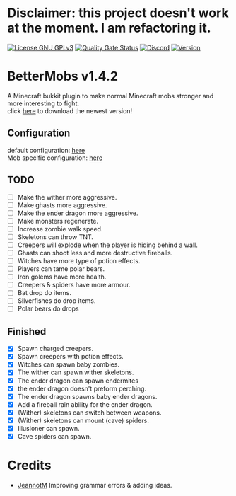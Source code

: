 # Disclaimer: this project doesn't work at the moment. I am refactoring it.

[![License GNU GPLv3](https://img.shields.io/github/license/Vepnar/BetterMobs)](https://github.com/Vepnar/LICENSE)
[![Quality Gate Status](https://sonarcloud.io/api/project_badges/measure?project=Vepnar_BetterMobs&metric=alert_status)](https://sonarcloud.io/summary/new_code?id=Vepnar_BetterMobs)
[![Discord](https://img.shields.io/discord/863436399113404456?label=Discord)](http://discord.gg/CeZwTS4WJ3)
[![Version](https://img.shields.io/github/v/release/Vepnar/BetterMobs?include_prereleases)](https://github.com/Vepnar/BetterMobs/releases)

# BetterMobs v1.4.2

A Minecraft bukkit plugin to make normal Minecraft mobs stronger and more interesting to fight.<br>
click [here](https://github.com/Vepnar/BetterMobs/releases) to download the newest version!

## Configuration

default configuration: [here](https://github.com/Vepnar/BetterMobs/blob/master/src/config.yml) <br>
Mob specific configuration: [here](https://github.com/Vepnar/BetterMobs/tree/master/src/main/resources/mobs)

## TODO

- [ ] Make the wither more aggressive.
- [ ] Make ghasts more aggressive.
- [ ] Make the ender dragon more aggressive.
- [ ] Make monsters regenerate.
- [ ] Increase zombie walk speed.
- [ ] Skeletons can throw TNT.
- [ ] Creepers will explode when the player is hiding behind a wall.
- [ ] Ghasts can shoot less and more destructive fireballs.
- [ ] Witches have more type of potion effects.
- [ ] Players can tame polar bears.
- [ ] Iron golems have more health.
- [ ] Creepers & spiders have more armour.
- [ ] Bat drop do items.
- [ ] Silverfishes do drop items.
- [ ] Polar bears do drops

## Finished
- [x] Spawn charged creepers.
- [x] Spawn creepers with potion effects.
- [x] Witches can spawn baby zombies.
- [x] The wither can spawn wither skeletons.
- [x] The ender dragon can spawn endermites
- [x] the ender dragon doesn't preform perching.
- [x] The ender dragon spawns baby ender dragons.
- [x] Add a fireball rain ability for the ender dragon.
- [x] (Wither) skeletons can switch between weapons.
- [x] (Wither) skeletons can mount (cave) spiders.
- [x] Illusioner can spawn.
- [x] Cave spiders can spawn.

# Credits
- [JeannotM](https://github.com/JeannotM/) Improving grammar errors & adding ideas.
